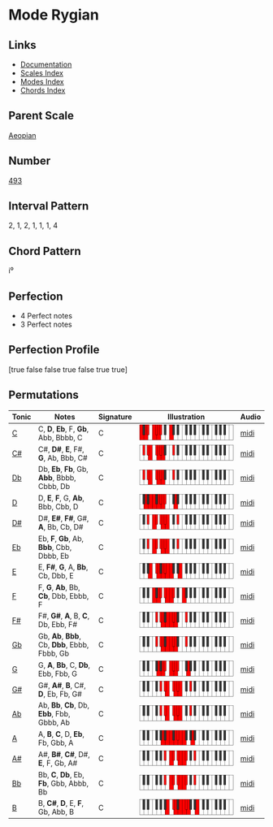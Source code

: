 # Mode Rygian

## Links

- [Documentation](README.md)
- [Scales Index](Scales.md)
- [Modes Index](Modes.md)
- [Chords Index](Chords.md)

## Parent Scale

[Aeopian](ScaleAeopian.md)

## Number

[493](https://ianring.com/musictheory/scales/493)

## Interval Pattern

2, 1, 2, 1, 1, 1, 4

## Chord Pattern

i⁰

## Perfection

- 4 Perfect notes
- 3 Perfect notes

## Perfection Profile

[true false false true false true true]

## Permutations

| Tonic | Notes | Signature | Illustration | Audio |
|-------|-------|-----------|--------------|-------|
| [C](ModeCNaturalRygian.md) | C, **D**, **Eb**, F, **Gb**, Abb, Bbbb, C | C | ![CNaturalRygian](ModeCNaturalRygian.png) | [midi](https://github.com/edipermadi/music/blob/main/docs/ModeCNaturalRygian.mid?raw=true) |
| [C#](ModeCSharpRygian.md) | C#, **D#**, **E**, F#, **G**, Ab, Bbb, C# | C | ![CSharpRygian](ModeCSharpRygian.png) | [midi](https://github.com/edipermadi/music/blob/main/docs/ModeCSharpRygian.mid?raw=true) |
| [Db](ModeDFlatRygian.md) | Db, **Eb**, **Fb**, Gb, **Abb**, Bbbb, Cbbb, Db | C | ![DFlatRygian](ModeDFlatRygian.png) | [midi](https://github.com/edipermadi/music/blob/main/docs/ModeDFlatRygian.mid?raw=true) |
| [D](ModeDNaturalRygian.md) | D, **E**, **F**, G, **Ab**, Bbb, Cbb, D | C | ![DNaturalRygian](ModeDNaturalRygian.png) | [midi](https://github.com/edipermadi/music/blob/main/docs/ModeDNaturalRygian.mid?raw=true) |
| [D#](ModeDSharpRygian.md) | D#, **E#**, **F#**, G#, **A**, Bb, Cb, D# | C | ![DSharpRygian](ModeDSharpRygian.png) | [midi](https://github.com/edipermadi/music/blob/main/docs/ModeDSharpRygian.mid?raw=true) |
| [Eb](ModeEFlatRygian.md) | Eb, **F**, **Gb**, Ab, **Bbb**, Cbb, Dbbb, Eb | C | ![EFlatRygian](ModeEFlatRygian.png) | [midi](https://github.com/edipermadi/music/blob/main/docs/ModeEFlatRygian.mid?raw=true) |
| [E](ModeENaturalRygian.md) | E, **F#**, **G**, A, **Bb**, Cb, Dbb, E | C | ![ENaturalRygian](ModeENaturalRygian.png) | [midi](https://github.com/edipermadi/music/blob/main/docs/ModeENaturalRygian.mid?raw=true) |
| [F](ModeFNaturalRygian.md) | F, **G**, **Ab**, Bb, **Cb**, Dbb, Ebbb, F | C | ![FNaturalRygian](ModeFNaturalRygian.png) | [midi](https://github.com/edipermadi/music/blob/main/docs/ModeFNaturalRygian.mid?raw=true) |
| [F#](ModeFSharpRygian.md) | F#, **G#**, **A**, B, **C**, Db, Ebb, F# | C | ![FSharpRygian](ModeFSharpRygian.png) | [midi](https://github.com/edipermadi/music/blob/main/docs/ModeFSharpRygian.mid?raw=true) |
| [Gb](ModeGFlatRygian.md) | Gb, **Ab**, **Bbb**, Cb, **Dbb**, Ebbb, Fbbb, Gb | C | ![GFlatRygian](ModeGFlatRygian.png) | [midi](https://github.com/edipermadi/music/blob/main/docs/ModeGFlatRygian.mid?raw=true) |
| [G](ModeGNaturalRygian.md) | G, **A**, **Bb**, C, **Db**, Ebb, Fbb, G | C | ![GNaturalRygian](ModeGNaturalRygian.png) | [midi](https://github.com/edipermadi/music/blob/main/docs/ModeGNaturalRygian.mid?raw=true) |
| [G#](ModeGSharpRygian.md) | G#, **A#**, **B**, C#, **D**, Eb, Fb, G# | C | ![GSharpRygian](ModeGSharpRygian.png) | [midi](https://github.com/edipermadi/music/blob/main/docs/ModeGSharpRygian.mid?raw=true) |
| [Ab](ModeAFlatRygian.md) | Ab, **Bb**, **Cb**, Db, **Ebb**, Fbb, Gbbb, Ab | C | ![AFlatRygian](ModeAFlatRygian.png) | [midi](https://github.com/edipermadi/music/blob/main/docs/ModeAFlatRygian.mid?raw=true) |
| [A](ModeANaturalRygian.md) | A, **B**, **C**, D, **Eb**, Fb, Gbb, A | C | ![ANaturalRygian](ModeANaturalRygian.png) | [midi](https://github.com/edipermadi/music/blob/main/docs/ModeANaturalRygian.mid?raw=true) |
| [A#](ModeASharpRygian.md) | A#, **B#**, **C#**, D#, **E**, F, Gb, A# | C | ![ASharpRygian](ModeASharpRygian.png) | [midi](https://github.com/edipermadi/music/blob/main/docs/ModeASharpRygian.mid?raw=true) |
| [Bb](ModeBFlatRygian.md) | Bb, **C**, **Db**, Eb, **Fb**, Gbb, Abbb, Bb | C | ![BFlatRygian](ModeBFlatRygian.png) | [midi](https://github.com/edipermadi/music/blob/main/docs/ModeBFlatRygian.mid?raw=true) |
| [B](ModeBNaturalRygian.md) | B, **C#**, **D**, E, **F**, Gb, Abb, B | C | ![BNaturalRygian](ModeBNaturalRygian.png) | [midi](https://github.com/edipermadi/music/blob/main/docs/ModeBNaturalRygian.mid?raw=true) |
